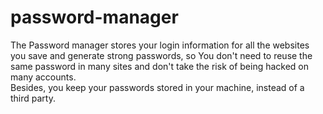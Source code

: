 # password-manager
The Password manager stores your login information for all the websites you save and generate strong passwords, so You don't need to reuse the same password in many sites and don't take the risk of being hacked on many accounts.  
Besides, you keep your passwords stored in your machine, instead of a third party.
